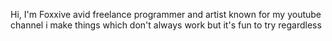 Hi, I'm Foxxive
avid freelance programmer and artist
known for my youtube channel
i make things which don't always work but it's fun to try regardless
